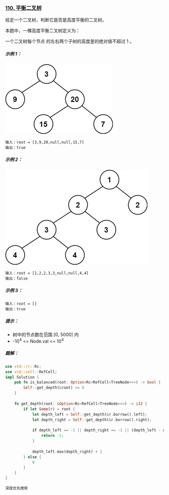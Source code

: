### [110. 平衡二叉树](https://leetcode.cn/problems/balanced-binary-tree/)

给定一个二叉树，判断它是否是高度平衡的二叉树。

本题中，一棵高度平衡二叉树定义为：

一个二叉树每个节点 的左右两个子树的高度差的绝对值不超过 1 。



##### 示例 1：
![img.png](img.png)
```
输入：root = [3,9,20,null,null,15,7]
输出：true
```

##### 示例 2：
![img_1.png](img_1.png)
```
输入：root = [1,2,2,3,3,null,null,4,4]
输出：false
```

##### 示例 3：
```
输入：root = []
输出：true
```

##### 提示：
- 树中的节点数在范围 [0, 5000] 内
- -10<sup>4</sup> <= Node.val <= 10<sup>4</sup>

##### 题解：
```rust
use std::rc::Rc;
use std::cell::RefCell;
impl Solution {
    pub fn is_balanced(root: Option<Rc<RefCell<TreeNode>>>) -> bool {
        Self::get_depth(&root) >= 0
    }

    fn get_depth(root: &Option<Rc<RefCell<TreeNode>>>) -> i32 {
        if let Some(r) = root {
            let depth_left = Self::get_depth(&r.borrow().left);
            let depth_right = Self::get_depth(&r.borrow().right);

            if depth_left == -1 || depth_right == -1 || (depth_left - depth_right).abs() > 1 {
                return -1;
            }

            depth_left.max(depth_right) + 1
        } else {
            0
        }
    }
}
```

`深度优先搜索`
